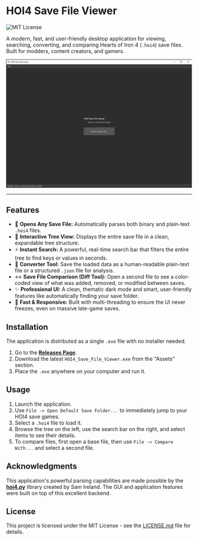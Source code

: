 # HOI4 Save File Viewer

![MIT License](https://img.shields.io/badge/License-MIT-green.svg)

A modern, fast, and user-friendly desktop application for viewing, searching, converting, and comparing Hearts of Iron 4 (`.hoi4`) save files. Built for modders, content creators, and gamers.

![App Screenshot](https://github.com/Amyago/HOI4-Save-File-Viewer/blob/main/preview.JPG)


---

## Features

-   📂 **Opens Any Save File:** Automatically parses both binary and plain-text `.hoi4` files.
-   🌳 **Interactive Tree View:** Displays the entire save file in a clean, expandable tree structure.
-   ⚡ **Instant Search:** A powerful, real-time search bar that filters the entire tree to find keys or values in seconds.
-   💾 **Converter Tool:** Save the loaded data as a human-readable plain-text file or a structured `.json` file for analysis.
-   ↔️ **Save File Comparison (Diff Tool):** Open a second file to see a color-coded view of what was added, removed, or modified between saves.
-   ✨ **Professional UI:** A clean, thematic dark mode and smart, user-friendly features like automatically finding your save folder.
-   🚀 **Fast & Responsive:** Built with multi-threading to ensure the UI never freezes, even on massive late-game saves.

## Installation

The application is distributed as a single `.exe` file with no installer needed.

1.  Go to the **[Releases Page](https://github.com/YourUsername/HOI4-Save-File-Viewer/releases)**.
2.  Download the latest `HOI4_Save_File_Viewer.exe` from the "Assets" section.
3.  Place the `.exe` anywhere on your computer and run it.

## Usage

1.  Launch the application.
2.  Use `File -> Open Default Save Folder...` to immediately jump to your HOI4 save games.
3.  Select a `.hoi4` file to load it.
4.  Browse the tree on the left, use the search bar on the right, and select items to see their details.
5.  To compare files, first open a base file, then use `File -> Compare With...` and select a second file.

## Acknowledgments

This application's powerful parsing capabilities are made possible by the **[hoi4.py](https://github.com/samirelanduk/hoi4.py)** library created by Sam Ireland. The GUI and application features were built on top of this excellent backend.

## License

This project is licensed under the MIT License - see the [LICENSE.md](LICENSE.md) file for details.
